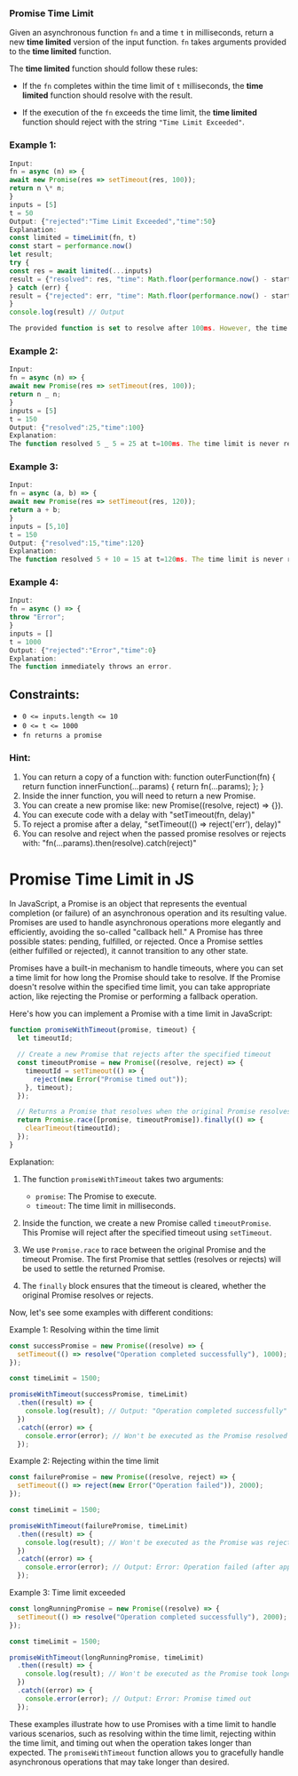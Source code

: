 ### Promise Time Limit

Given an asynchronous function `fn` and a time `t` in milliseconds, return a new **time limited** version of the input function. `fn` takes arguments provided to the **time limited** function.

The **time limited** function should follow these rules:

- If the `fn` completes within the time limit of `t` milliseconds, the **time limited** function should resolve with the result.

- If the execution of the `fn` exceeds the time limit, the **time limited** function should reject with the string `"Time Limit Exceeded"`.

### Example 1:

```js
Input:
fn = async (n) => {
await new Promise(res => setTimeout(res, 100));
return n \* n;
}
inputs = [5]
t = 50
Output: {"rejected":"Time Limit Exceeded","time":50}
Explanation:
const limited = timeLimit(fn, t)
const start = performance.now()
let result;
try {
const res = await limited(...inputs)
result = {"resolved": res, "time": Math.floor(performance.now() - start)};
} catch (err) {
result = {"rejected": err, "time": Math.floor(performance.now() - start)};
}
console.log(result) // Output

The provided function is set to resolve after 100ms. However, the time limit is set to 50ms. It rejects at t=50ms because the time limit was reached.
```

### Example 2:

```js
Input:
fn = async (n) => {
await new Promise(res => setTimeout(res, 100));
return n _ n;
}
inputs = [5]
t = 150
Output: {"resolved":25,"time":100}
Explanation:
The function resolved 5 _ 5 = 25 at t=100ms. The time limit is never reached.
```

### Example 3:

```js
Input:
fn = async (a, b) => {
await new Promise(res => setTimeout(res, 120));
return a + b;
}
inputs = [5,10]
t = 150
Output: {"resolved":15,"time":120}
Explanation:
​​​​The function resolved 5 + 10 = 15 at t=120ms. The time limit is never reached.
```

### Example 4:

```js
Input:
fn = async () => {
throw "Error";
}
inputs = []
t = 1000
Output: {"rejected":"Error","time":0}
Explanation:
The function immediately throws an error.
```

## Constraints:

- `0 <= inputs.length <= 10`
- `0 <= t <= 1000`
- `fn returns a promise`

### Hint:

1. You can return a copy of a function with: function outerFunction(fn) { return function innerFunction(...params) { return fn(...params); }; }
2. Inside the inner function, you will need to return a new Promise.
3. You can create a new promise like: new Promise((resolve, reject) => {}).
4. You can execute code with a delay with "setTimeout(fn, delay)"
5. To reject a promise after a delay, "setTimeout(() => reject('err'), delay)"
6. You can resolve and reject when the passed promise resolves or rejects with: "fn(...params).then(resolve).catch(reject)"

# Promise Time Limit in JS

In JavaScript, a Promise is an object that represents the eventual completion (or failure) of an asynchronous operation and its resulting value. Promises are used to handle asynchronous operations more elegantly and efficiently, avoiding the so-called "callback hell." A Promise has three possible states: pending, fulfilled, or rejected. Once a Promise settles (either fulfilled or rejected), it cannot transition to any other state.

Promises have a built-in mechanism to handle timeouts, where you can set a time limit for how long the Promise should take to resolve. If the Promise doesn't resolve within the specified time limit, you can take appropriate action, like rejecting the Promise or performing a fallback operation.

Here's how you can implement a Promise with a time limit in JavaScript:

```javascript
function promiseWithTimeout(promise, timeout) {
  let timeoutId;

  // Create a new Promise that rejects after the specified timeout
  const timeoutPromise = new Promise((resolve, reject) => {
    timeoutId = setTimeout(() => {
      reject(new Error("Promise timed out"));
    }, timeout);
  });

  // Returns a Promise that resolves when the original Promise resolves or rejects
  return Promise.race([promise, timeoutPromise]).finally(() => {
    clearTimeout(timeoutId);
  });
}
```

Explanation:

1. The function `promiseWithTimeout` takes two arguments:

   - `promise`: The Promise to execute.
   - `timeout`: The time limit in milliseconds.

2. Inside the function, we create a new Promise called `timeoutPromise`. This Promise will reject after the specified timeout using `setTimeout`.

3. We use `Promise.race` to race between the original Promise and the timeout Promise. The first Promise that settles (resolves or rejects) will be used to settle the returned Promise.

4. The `finally` block ensures that the timeout is cleared, whether the original Promise resolves or rejects.

Now, let's see some examples with different conditions:

Example 1: Resolving within the time limit

```javascript
const successPromise = new Promise((resolve) => {
  setTimeout(() => resolve("Operation completed successfully"), 1000);
});

const timeLimit = 1500;

promiseWithTimeout(successPromise, timeLimit)
  .then((result) => {
    console.log(result); // Output: "Operation completed successfully"
  })
  .catch((error) => {
    console.error(error); // Won't be executed as the Promise resolved within the time limit.
  });
```

Example 2: Rejecting within the time limit

```javascript
const failurePromise = new Promise((resolve, reject) => {
  setTimeout(() => reject(new Error("Operation failed")), 2000);
});

const timeLimit = 1500;

promiseWithTimeout(failurePromise, timeLimit)
  .then((result) => {
    console.log(result); // Won't be executed as the Promise was rejected within the time limit.
  })
  .catch((error) => {
    console.error(error); // Output: Error: Operation failed (after approximately 1500 milliseconds)
  });
```

Example 3: Time limit exceeded

```javascript
const longRunningPromise = new Promise((resolve) => {
  setTimeout(() => resolve("Operation completed successfully"), 2000);
});

const timeLimit = 1500;

promiseWithTimeout(longRunningPromise, timeLimit)
  .then((result) => {
    console.log(result); // Won't be executed as the Promise took longer than the time limit.
  })
  .catch((error) => {
    console.error(error); // Output: Error: Promise timed out
  });
```

These examples illustrate how to use Promises with a time limit to handle various scenarios, such as resolving within the time limit, rejecting within the time limit, and timing out when the operation takes longer than expected. The `promiseWithTimeout` function allows you to gracefully handle asynchronous operations that may take longer than desired.
